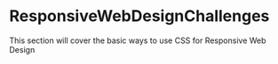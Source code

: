 # ResponsiveWebDesignChallenges
 This section will cover the basic ways to use CSS for Responsive Web Design

